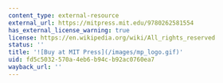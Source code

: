 ```yaml
---
content_type: external-resource
external_url: https://mitpress.mit.edu/9780262581554
has_external_license_warning: true
license: https://en.wikipedia.org/wiki/All_rights_reserved
status: ''
title: '![Buy at MIT Press](/images/mp_logo.gif)'
uid: fd5c5032-570a-4eb6-b94c-b92ac0760ea7
wayback_url: ''
---
```

